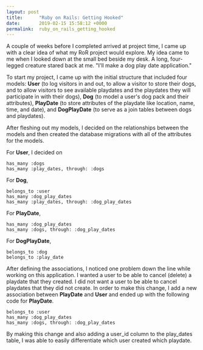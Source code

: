 ```yaml
---
layout: post
title:      "Ruby on Rails: Getting Hooked"
date:       2019-02-15 15:58:12 +0000
permalink:  ruby_on_rails_getting_hooked
---
```



A couple of weeks before I completed arrived at project time, I came up with a clear idea of what my RoR project would explore. My idea came to me when I looked down at the small bed beside my desk. A long, four-legged creature stared back at me. "I'll make a dog play date application."

To start my project, I came up with the initial structure that included four models: **User** (to log visitors in and out, to allow a visitor to store their dogs, and to allow visitors to see available playdates and the playdates they will participate in with their dogs), **Dog** (to model a user's dog pack and their attributes), **PlayDate** (to store attributes of the playdate like location, name, time, and date), and **DogPlayDate** (to serve as a join tables between dogs and playdates). 

After fleshing out my models, I decided on the relationships between the models and then created the database migrations with all of the attributes for the models. 

For **User**, I decided on
```
has_many :dogs
has_many :play_dates, through: :dogs
```

For **Dog**, 
```
belongs_to :user
has_many :dog_play_dates
has_many :play_dates, through: :dog_play_dates
```

For **PlayDate**, 
```
has_many :dog_play_dates
has_many :dogs, through: :dog_play_dates
``` 

For **DogPlayDate**, 
```
belongs_to :dog
belongs_to :play_date
``` 

After defining the associations, I noticed one problem down the line while working on this application. I wanted a user to be able to cancel (delete) a playdate that they created. I did not want a user to be able to cancel playdates that they did not create. In order to make this change, I add a new association between **PlayDate** and **User** and ended up with the following code for **PlayDate**.

```
belongs_to :user
has_many :dog_play_dates
has_many :dogs, through: :dog_play_dates
```

By making this change and also adding a user_id column to the play_dates table, I was able to easily differentiate which user created which playdate.












